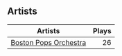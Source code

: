 ## Artists
Artists | Plays 
----- | -----: 
[Boston Pops Orchestra](/artists/boston-pops-orchestra-136372) | 26

